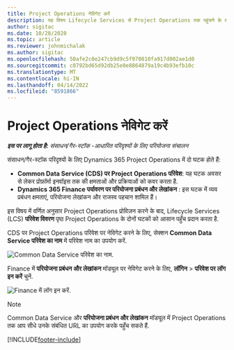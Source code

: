 ```yaml
---
title: Project Operations नेविगेट करें
description: यह विषय Lifecycle Services से Project Operations तक पहुंचने के तरीके के बारे में जानकारी प्रदान करता है.
author: sigitac
ms.date: 10/28/2020
ms.topic: article
ms.reviewer: johnmichalak
ms.author: sigitac
ms.openlocfilehash: 50afe2c0e247cb9d9c5f970810fa917d002ae1d0
ms.sourcegitcommit: c0792bd65d92db25e0e8864879a19c4b93efb10c
ms.translationtype: MT
ms.contentlocale: hi-IN
ms.lasthandoff: 04/14/2022
ms.locfileid: "8591866"
---
```

# <a name="navigate-project-operations"></a>Project Operations नेविगेट करें

_**इस पर लागू होता है:** संसाधन/गैर-स्टॉक -आधारित परिदृश्यों के लिए परियोजना संचालन_



संसाधन/गैर-स्टॉक परिदृश्यों के लिए Dynamics 365 Project Operations में दो घटक होते हैं: 

 - **Common Data Service (CDS) पर Project Operations परिवेश**: यह घटक अवसर से लेकर प्रोफ़ॉर्मा इनवॉइस तक की क्षमताओं और प्रक्रियाओं को कवर करता है. 
 - **Dynamics 365 Finance पर्यावरण पर परियोजना प्रबंधन और लेखांकन** : इस घटक में व्यय प्रबंधन क्षमताएं, परियोजना लेखांकन और राजस्व पहचान शामिल हैं। 

इस विषय में वर्णित अनुसार Project Operations प्रोविज़न करने के बाद, Lifecycle Services (LCS) **परिवेश विवरण** पृष्ठ Project Operations के दोनों घटकों को आसान पहुँच प्रदान करता है.  

CDS पर Project Operations परिवेश पर नेविगेट करने के लिए, सेक्शन **Common Data Service परिवेश का नाम** में परिवेश नाम का उपयोग करें. 

  ![Common Data Service परिवेश का नाम.](./media/environment-name.PNG)

Finance में **परियोजना प्रबंधन और लेखांकन** मॉड्यूल पर नेविगेट करने के लिए, **लॉगिन** > **परिवेश पर लॉग इन करें** चुनें.  

   ![Finance में लॉग इन करें.](./media/environment-login.PNG)

> [!NOTE]
> Common Data Service और **परियोजना प्रबंधन और लेखांकन** मॉड्यूल में Project Operations तक आप सीधे उनके संबंधित URL का उपयोग करके पहुँच सकते हैं. 


[!INCLUDE[footer-include](../includes/footer-banner.md)]